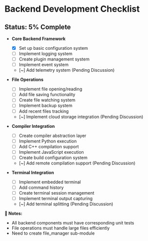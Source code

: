 # **Backend Development Checklist**
## **Status: 5% Complete**

- **Core Backend Framework**
  - [x] Set up basic configuration system
  - [ ] Implement logging system
  - [ ] Create plugin management system
  - [ ] Implement event system
  - [~] Add telemetry system (Pending Discussion)

- **File Operations**
  - [ ] Implement file opening/reading
  - [ ] Add file saving functionality
  - [ ] Create file watching system
  - [ ] Implement backup system
  - [ ] Add recent files tracking
  - [~] Implement cloud storage integration (Pending Discussion)

- **Compiler Integration**
  - [ ] Create compiler abstraction layer
  - [ ] Implement Python execution
  - [ ] Add C++ compilation support
  - [ ] Implement JavaScript execution
  - [ ] Create build configuration system
  - [~] Add remote compilation support (Pending Discussion)

- **Terminal Integration**
  - [ ] Implement embedded terminal
  - [ ] Add command history
  - [ ] Create terminal session management
  - [ ] Implement terminal output capturing
  - [~] Add terminal splitting (Pending Discussion)

**📝 Notes:**  
- All backend components must have corresponding unit tests
- File operations must handle large files efficiently
- Need to create file_manager sub-module
